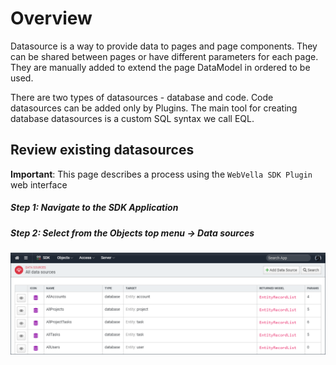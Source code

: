 ﻿<!--{"sort_order":1, "name": "overview", "label": "Overview"}-->
# Overview

Datasource is a way to provide data to pages and page components. They can be shared between pages or have different parameters for each page. They are manually added to extend the page DataModel in ordered to be used.

There are two types of datasources - database and code. Code datasources can be added only by Plugins. The main tool for creating database datasources is a custom SQL syntax we call EQL.

## Review existing datasources

**Important**: This page describes a process using the `WebVella SDK Plugin` web interface

##### Step 1: Navigate to the SDK Application

##### Step 2: Select from the Objects top menu -> Data sources

![Data source List](doc-images/sdk-datasource-list.png)